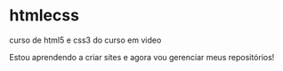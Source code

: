 # htmlecss
 curso de html5 e css3 do curso em video

Estou aprendendo a criar sites e agora vou gerenciar meus repositórios!
